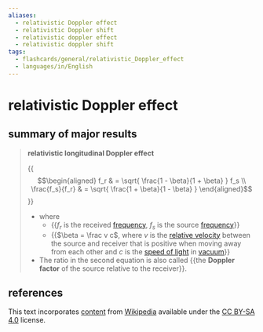 ```yaml
---
aliases:
  - relativistic Doppler effect
  - relativistic Doppler shift
  - relativistic doppler effect
  - relativistic doppler shift
tags:
  - flashcards/general/relativistic_Doppler_effect
  - languages/in/English
---
```


# relativistic Doppler effect

## summary of major results

> __relativistic longitudinal Doppler effect__
>
> {{$$\begin{aligned} f_r & = \sqrt{ \frac{1 - \beta}{1 + \beta} } f_s \\ \frac{f_s}{f_r} & = \sqrt{ \frac{1 + \beta}{1 - \beta} } \end{aligned}$$}}
>
> - where
>     - {{$f_r$ is the received [frequency](frequency.md), $f_s$ is the source [frequency](frequency.md)}}
>     - {{$\beta = \frac v c$, where $v$ is the [relative velocity](relative%20velocity.md) between the source and receiver that is positive when moving away from each other and $c$ is the [speed of light](speed%20of%20light.md) in [vacuum](vacuum.md)}}
> - The ratio in the second equation is also called {{the __Doppler factor__ of the source relative to the receiver}}. <!--SR:!2024-01-15,22,250!2024-02-22,54,310!2024-02-12,46,290!2023-12-31,14,290-->

## references

This text incorporates [content](https://en.wikipedia.org/wiki/relativistic_Doppler_effect) from [Wikipedia](Wikipedia.md) available under the [CC BY-SA 4.0](https://creativecommons.org/licenses/by-sa/4.0/) license.
